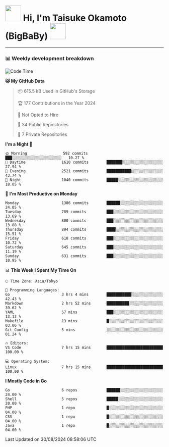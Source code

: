 <!-- Title -->
<h1>
    <img src="https://media.tenor.com/TlyRveJkgo4AAAAi/cloud-cloud-strife.gif" width="50"/> 
    Hi, I'm Taisuke Okamoto (BigBaBy) 
    <img src="https://media.tenor.com/TlyRveJkgo4AAAAi/cloud-cloud-strife.gif" width="50"/>
</h1>

---

<h3> 📊 Weekly development breakdown </h3>
<!-- waka-readme-stats -->

<!--START_SECTION:waka-->
![Code Time](http://img.shields.io/badge/Code%20Time-1%2C815%20hrs%2020%20mins-blue)

**🐱 My GitHub Data** 

> 📦 615.5 kB Used in GitHub's Storage 
 > 
> 🏆 177 Contributions in the Year 2024
 > 
> 🚫 Not Opted to Hire
 > 
> 📜 34 Public Repositories 
 > 
> 🔑 7 Private Repositories 
 > 
**I'm a Night 🦉** 

```text
🌞 Morning                592 commits         ███░░░░░░░░░░░░░░░░░░░░░░   10.27 % 
🌆 Daytime                1610 commits        ███████░░░░░░░░░░░░░░░░░░   27.94 % 
🌃 Evening                2521 commits        ███████████░░░░░░░░░░░░░░   43.74 % 
🌙 Night                  1040 commits        █████░░░░░░░░░░░░░░░░░░░░   18.05 % 
```
📅 **I'm Most Productive on Monday** 

```text
Monday                   1386 commits        ██████░░░░░░░░░░░░░░░░░░░   24.05 % 
Tuesday                  789 commits         ███░░░░░░░░░░░░░░░░░░░░░░   13.69 % 
Wednesday                800 commits         ███░░░░░░░░░░░░░░░░░░░░░░   13.88 % 
Thursday                 894 commits         ████░░░░░░░░░░░░░░░░░░░░░   15.51 % 
Friday                   618 commits         ███░░░░░░░░░░░░░░░░░░░░░░   10.72 % 
Saturday                 645 commits         ███░░░░░░░░░░░░░░░░░░░░░░   11.19 % 
Sunday                   631 commits         ███░░░░░░░░░░░░░░░░░░░░░░   10.95 % 
```


📊 **This Week I Spent My Time On** 

```text
🕑︎ Time Zone: Asia/Tokyo

💬 Programming Languages: 
Go                       3 hrs 4 mins        ███████████░░░░░░░░░░░░░░   42.43 % 
Markdown                 2 hrs 52 mins       ██████████░░░░░░░░░░░░░░░   39.62 % 
YAML                     57 mins             ███░░░░░░░░░░░░░░░░░░░░░░   13.13 % 
Makefile                 13 mins             █░░░░░░░░░░░░░░░░░░░░░░░░   03.06 % 
Git Config               5 mins              ░░░░░░░░░░░░░░░░░░░░░░░░░   01.24 % 

🔥 Editors: 
VS Code                  7 hrs 15 mins       █████████████████████████   100.00 % 

💻 Operating System: 
Linux                    7 hrs 15 mins       █████████████████████████   100.00 % 
```

**I Mostly Code in Go** 

```text
Go                       6 repos             ██████░░░░░░░░░░░░░░░░░░░   24.00 % 
Shell                    5 repos             █████░░░░░░░░░░░░░░░░░░░░   20.00 % 
PHP                      1 repo              █░░░░░░░░░░░░░░░░░░░░░░░░   04.00 % 
CSS                      1 repo              █░░░░░░░░░░░░░░░░░░░░░░░░   04.00 % 
Java                     1 repo              █░░░░░░░░░░░░░░░░░░░░░░░░   04.00 % 
```




 Last Updated on 30/08/2024 08:58:06 UTC
<!--END_SECTION:waka-->
